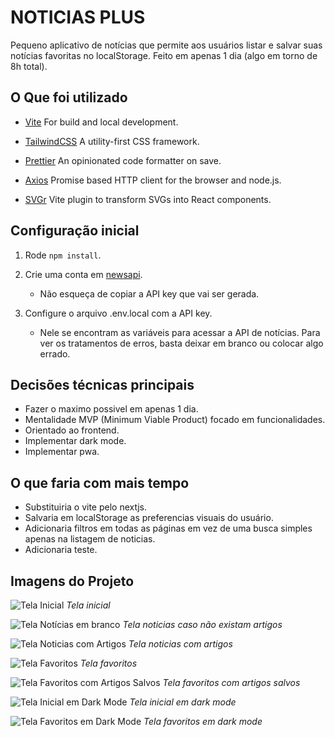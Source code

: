 # NOTICIAS PLUS

Pequeno aplicativo de notícias que permite aos usuários listar e salvar suas notícias favoritas no localStorage. Feito em apenas 1 dia (algo em torno de 8h total).

## O Que foi utilizado

- [Vite](https://vitejs.dev/)
  For build and local development.

- [TailwindCSS](https://tailwindcss.com/)
  A utility-first CSS framework.

- [Prettier](https://prettier.io/)
  An opinionated code formatter on save.

- [Axios](https://axios-http.com)
  Promise based HTTP client for the browser and node.js.

- [SVGr](https://github.com/pd4d10/vite-plugin-svgr)
  Vite plugin to transform SVGs into React components.

## Configuração inicial

1. Rode `npm install`.

2. Crie uma conta em [newsapi](https://newsapi.org).

   - Não esqueça de copiar a API key que vai ser gerada.

3. Configure o arquivo .env.local com a API key.
   - Nele se encontram as variáveis para acessar a API de notícias. Para ver os tratamentos de erros, basta deixar em branco ou colocar algo errado.

## Decisões técnicas principais

- Fazer o maximo possivel em apenas 1 dia.
- Mentalidade MVP (Minimum Viable Product) focado em funcionalidades.
- Orientado ao frontend.
- Implementar dark mode.
- Implementar pwa.

## O que faria com mais tempo

- Substituiria o vite pelo nextjs.
- Salvaria em localStorage as preferencias visuais do usuário.
- Adicionaria filtros em todas as páginas em vez de uma busca simples apenas na listagem de noticias.
- Adicionaria teste.

## Imagens do Projeto

![Tela Inicial](public/home.png)
_Tela inicial_

![Tela Notícias em branco](public/categoria_blank.png)
_Tela noticias caso não existam artigos_

![Tela Noticias com Artigos](public/categoria.png)
_Tela noticias com artigos_

![Tela Favoritos](public/favoritos_blank.png)
_Tela favoritos_

![Tela Favoritos com Artigos Salvos](public/favoritos.png)
_Tela favoritos com artigos salvos_

![Tela Inicial em Dark Mode](public/home_dark.png)
_Tela inicial em dark mode_

![Tela Favoritos em Dark Mode](public/favorito_dark.png)
_Tela favoritos em dark mode_
